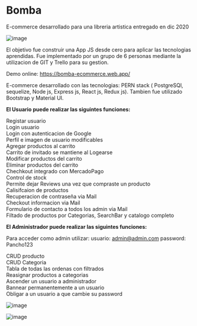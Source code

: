 # Bomba

E-commerce desarrollado para una libreria artistica entregado en dic 2020

![image](https://user-images.githubusercontent.com/70403449/117065500-fa3df580-acfd-11eb-899f-f58208eac97c.png)

El objetivo fue construir una App JS desde cero para aplicar las tecnologias aprendidas. Fue implementado por un grupo de 6 personas mediante la utilizacion de GIT y Trello para su gestion.

Demo online: https://bomba-ecommerce.web.app/

E-commerce desarrollado con las tecnologias: PERN stack ( PostgreSQl, sequelize, Node js, Express js, React js, Redux js). Tambien fue utilizado Bootstrap y Material UI.

<b>El Usuario puede realizar las siguintes funciones:</b>

Registar usuario<br>
Login usuario<br>
Login con autenticacion de Google<br>
Perfil e imagen de usuario modificables<br>
Agregar productos al carrito<br>
Carrito de invitado se mantiene al Logearse<br>
Modificar productos del carrito<br>
Eliminar productos del carrito<br>
Chechkout integrado con MercadoPago<br>
Control de stock<br>
Permite dejar Reviews una vez que compraste un producto<br>
Calisifcaion de productos<br>
Recuperacion de contraseña via Mail<br>
Checkout informacion via Mail<br>
Formulario de contacto a todos los admin via Mail<br>
Filtado de productos por Categorias, SearchBar y catalogo completo<br>

<b>El Administrador puede realizar las siguintes funciones:</b>

Para acceder como admin utilizar:
usuario: admin@admin.com
password: Pancho123

CRUD producto<br>
CRUD Categoria<br>
Tabla de todas las ordenas con filtrados<br>
Reasignar productos a categorias<br>
Ascender un usuario a administrador<br>
Bannear permanentemente a un usuario<br>
Obligar a un usuario a que cambie su password<br>

![image](https://user-images.githubusercontent.com/70403449/117065568-104bb600-acfe-11eb-99b5-87ed5626792a.png)

![image](https://user-images.githubusercontent.com/70403449/117065620-1cd00e80-acfe-11eb-89ca-e2d988fc690c.png)


